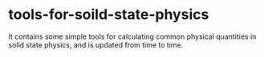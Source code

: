 # tools-for-soild-state-physics
It contains some simple tools for calculating common physical quantities in solid state physics, and is updated from time to time.
